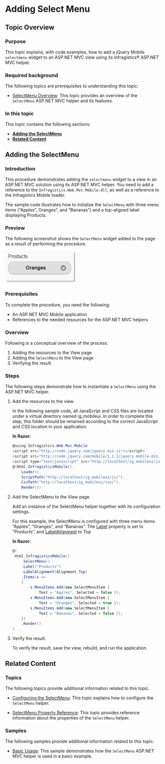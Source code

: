 ﻿<!--
|metadata|
{
    "fileName": "selectmenu-adding",
    "controlName": "SelectMenu",
    "tags": ["Editing","How Do I","MVC","Selection"]
}
|metadata|
-->

# Adding Select Menu

## Topic Overview
### Purpose

This topic explains, with code examples, how to add a jQuery Mobile `selectmenu` widget to an ASP.NET MVC view using its Infragistics® ASP.NET MVC helper.

### Required background

The following topics are prerequisites to understanding this topic:

- [SelectMenu Overview](SelectMenu-Overview.html): This topic provides an overview of the `SelectMenu` ASP.NET MVC helper and its features.



### In this topic

This topic contains the following sections:

-   [**Adding the SelectMenu**](#adding-menu)
-   [**Related Content**](#related-content)



## <a id="adding-menu"></a>Adding the SelectMenu
### Introduction

This procedure demonstrates adding the `selectmenu` widget to a view in an ASP.NET MVC solution using its ASP.NET MVC helper. You need to add a reference to the `Infragistics.Web.Mvc.Mobile.dll`, as well as a reference to the Infragistics Mobile loader.

The sample code illustrates how to initialize the `SelectMenu` with three menu items (“Apples”, Oranges”, and “Bananas”) and a top-aligned label displaying Products.

### Preview

The following screenshot shows the `SelectMenu` widget added to the page as a result of performing the procedure.

![](images/SelectMenu_Adding_1.png)

### Prerequisites

To complete the procedure, you need the following:

-   An ASP.NET MVC Mobile application
-   References to the needed resources for the ASP.NET MVC helpers

### Overview

Following is a conceptual overview of the process:

1. Adding the resources to the View page
2. Adding the `SelectMenu` to the View page
3. Verifying the result

### Steps

The following steps demonstrate how to instantiate a `SelectMenu` using the ASP.NET MVC helper.

1. Add the resources to the view.

	In the following sample code, all JavaScript and CSS files are located under a virtual directory named ig_mobileui. In order to complete this step, this folder should be renamed according to the correct JavaScript and CSS location in your application.
	
	**In Razor:**
	
	```csharp
	@using Infragistics.Web.Mvc.Mobile
	<script src="http://code.jquery.com/jquery.min.js"></script>
	<script src="http://code.jquery.com/mobile/1.1.1/jquery.mobile.min.js"></script>
	<script type="text/javascript" src="http://localhost/ig_mobileui/js/infragistics.mobile.loader.js"></script>
	@(Html.InfragisticsMobile().
	    Loader().
	    ScriptPath("http://localhost/ig_mobileui/js/").
	    CssPath("http://localhost/ig_mobileui/css/").
	    Render())
	```

2. Add the SelectMenu to the View page.

	Add an instance of the SelectMenu helper together with its configuration settings.
	
	For this example, the SelectMenu is configured with three menu items: “Apples”, “Oranges”, and “Bananas”. The [Label](Infragistics.Web.Mvc.Mobile~Infragistics.Web.Mvc.Mobile.SelectMenuWrapper~Label.html) property is set to “Products”, and [LabelAlignment](Infragistics.Web.Mvc.Mobile~Infragistics.Web.Mvc.Mobile.SelectMenuWrapper~LabelAlignment.html) to Top
	
	**In Razor:**
	
	```csharp
	@(
	 Html.InfragisticsMobile()
	    .SelectMenu()
	    .Label("Products")
	    .LabelAlignment(Alignment.Top)
	    .Items(s =>
	    {
	        s.MenuItems.Add(new SelectMenuItem { 
	            Text = "Apples", Selected = false });
	        s.MenuItems.Add(new SelectMenuItem { 
	            Text = "Oranges", Selected = true });
	        s.MenuItems.Add(new SelectMenuItem { 
	            Text = "Bananas", Selected = false });
	    })
	    .Render()
	)
	```

3. Verify the result.

	To verify the result, save the view, rebuild, and run the application.


## <a id="related-content"></a>Related Content
### Topics

The following topics provide additional information related to this topic.

- [Configuring the SelectMenu](SelectMenu-Configure.html): This topic explains how to configure the `SelectMenu` helper.

- [SelectMenu Property Reference](SelectMenu-Property-Reference.html): This topic provides reference information about the properties of the `SelectMenu` helper.

### Samples

The following samples provide additional information related to this topic.

- [Basic Usage](%%SamplesUrl%%/mobile-selectmenu/basic-usage): This sample demonstrates how the `SelectMenu` ASP.NET MVC helper is used in a basic example.





 

 


